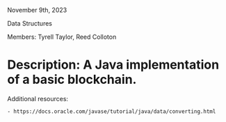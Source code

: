 November 9th, 2023

Data Structures

Members: Tyrell Taylor, Reed Colloton

# Description: A Java implementation of a basic blockchain.

Additional resources:

    - https://docs.oracle.com/javase/tutorial/java/data/converting.html